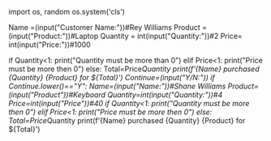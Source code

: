 import os, random
os.system('cls')

Name =(input("Customer Name:"))#Rey Williams
Product =(input("Product:"))#Laptop
Quantity = int(input("Quantity:"))#2
Price= int(input("Price:"))#1000

if Quantity<1:
    print("Quantity must be more than 0")
elif Price<1:
    print("Price must be more then 0")
else:
    Total=Price*Quantity
    print(f'{Name} purchased {Quantity} {Product} for ${Total}')
    Continue=(input("Y/N:"))
    if Continue.lower()=="Y":
        Name=(input("Name:"))#Shane Williams
        Product=(input("Product"))#Keyboard
        Quantity=int(input("Quantity:"))#4
        Price=int(input("Price"))#40
        if Quantity<1:
            print("Quantity must be more then 0")
        elif Price<1:
            print("Price must be more then 0")
        else:
            Total=Price*Quantity
            print(f'{Name} purchased {Quantity} {Product} for ${Total}')



          





